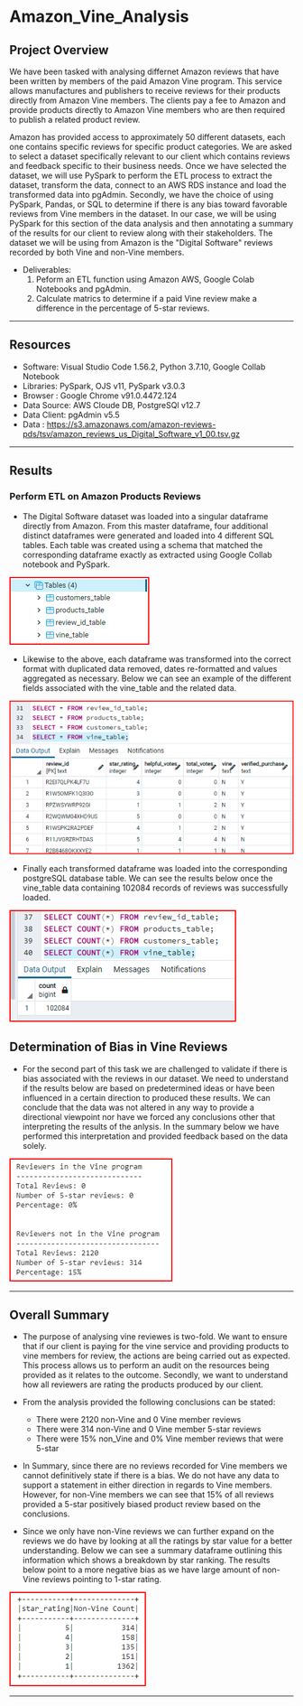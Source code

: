 # Amazon_Vine_Analysis

## Project Overview

We have been tasked with analysing differnet Amazon reviews that have been written by members of the paid Amazon Vine program. This service allows manufactures and publishers to receive reviews for their products directly from Amazon Vine members. The clients pay a fee to Amazon and provide products directly to Amazon Vine members who are then required to publish a related product review.

Amazon has provided access to approximately 50 different datasets, each one contains specific reviews for specific product categories. We are asked to  select a dataset specifically relevant to our client which contains reviews and feedback specific to their business needs. Once we have selected the dataset, we will use PySpark to perform the ETL process to extract the dataset, transform the data, connect to an AWS RDS instance and load the transformed data into pgAdmin. Secondly, we have the choice of using PySpark, Pandas, or SQL to determine if there is any bias toward favorable reviews from Vine members in the dataset. In our case, we will be using PySpark for this section of the data analysis and then annotating a summary of the results for our client to review along with their stakeholders. The dataset we will be using from Amazon is the "Digital Software" reviews recorded by both Vine and non-Vine members.

- Deliverables:
  1. Peform an ETL function using Amazon AWS, Google Colab Notebooks and pgAdmin.
  2. Calculate matrics to determine if a paid Vine review make a difference in the percentage of 5-star reviews.

------------------------------------------------------------------------------------------------------------

## Resources
- Software: Visual Studio Code 1.56.2, Python 3.7.10, Google Collab Notebook
- Libraries: PySpark, OJS v11, PySpark v3.0.3
- Browser : Google Chrome v91.0.4472.124
- Data Source: AWS Cloude DB, PostgreSQl v12.7
- Data Client: pgAdmin v5.5
- Data : https://s3.amazonaws.com/amazon-reviews-pds/tsv/amazon_reviews_us_Digital_Software_v1_00.tsv.gz
------------------------------------------------------------------------------------------------------------

## Results

### Perform ETL on Amazon Products Reviews

- The Digital Software dataset was loaded into a singular dataframe directly from Amazon. From this master dataframe, four additional distinct dataframes were generated and loaded into 4 different SQL tables. Each table was created using a schema that matched the corresponding dataframe exactly as extracted using Google Collab notebook and PySpark.

![Image1](images/1CreateTables_1.png)

- Likewise to the above, each dataframe was transformed into the correct format with duplicated data removed, dates re-formatted and values aggregated as necessary. Below we can see an example of the different fields associated with the vine_table and the related data.

![Image2](images/2LoadedTables1.png)

- Finally each transformed dataframe was loaded into the corresponding postgreSQL database table. We can see the results below once the vine_table data containing 102084 records of reviews was successfully loaded.

![Image3](images/3CountTableRows1.png)

## Determination of Bias in Vine Reviews

- For the second part of this task we are challenged to validate if there is bias associated with the reviews in our dataset. We need to understand if the results below are based on predetermined ideas or have been influenced in a certain direction to produced these results. We can conclude that the data was not altered in any way to provide a directional viewpoint nor have we forced any conclusions other that interpreting the results of the anlysis. In the summary below we have performed this interpretation and provided feedback based on the data solely.

![Image4](images/4VineSummary1.png)

------------------------------------------------------------------------------------------------------------

## Overall Summary

- The purpose of analysing vine reviewes is two-fold. We want to ensure that if our client is paying for the vine service and providing products to vine members for review, the actions are being carried out as expected. This process allows us to perform an audit on the resources being provided as it relates to the outcome. Secondly, we want to understand how all reviewers are rating the products produced by our client.

- From the analysis provided the following conclusions can be stated:
    - There were 2120 non-Vine and 0 Vine member reviews
    - There were 314 non-Vine and 0 Vine member 5-star reviews
    - There were 15% non_Vine and 0% Vine member reviews that were 5-star

- In Summary, since there are no reviews recorded for Vine members we cannot definitively state if there is a bias. We do not have any data to support a statement in either direction in regards to Vine members. However, for non-Vine members we can see that 15% of all reviews provided a 5-star positively biased product review based on the conclusions.

- Since we only have non-Vine reviews we can further expand on the reviews we do have by looking at all the ratings by star value for a better understanding. Below we can see a summary dataframe outlining this information which shows a breakdown by star ranking. The results below point to a more negative bias as we have large amount of non-Vine reviews pointing to 1-star rating.

![Image5](images/5Additional1.png)

------------------------------------------------------------------------------------------------------------
